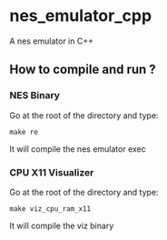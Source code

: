 # nes_emulator_cpp

A nes emulator in C++

## How to compile and run ?

### NES Binary

Go at the root of the directory and type:

    make re

It will compile the nes emulator exec


### CPU X11 Visualizer

Go at the root of the directory and type:

    make viz_cpu_ram_x11

It will compile the viz binary